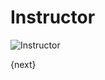 <!-- add-breadcrumbs -->
# Instructor

<img class="screenshot" alt="Instructor" src="{{docs_base_url}}/v13/assets/img/education/setup/instructor.png">

{next}